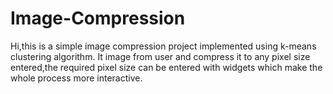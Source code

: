 # Image-Compression
Hi,this is a simple image compression project implemented using k-means clustering algorithm.
It image from user and compress it to any pixel size entered,the required pixel size can be entered with widgets which make the whole process more interactive.
